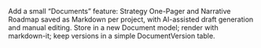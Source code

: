 Add a small “Documents” feature: Strategy One-Pager and Narrative Roadmap saved as Markdown per project, with AI-assisted draft generation and manual editing. Store in a new Document model; render with markdown-it; keep versions in a simple DocumentVersion table.
